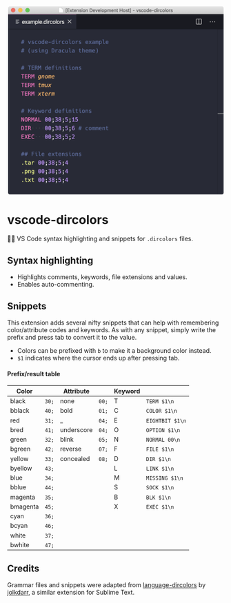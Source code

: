 <p align="center">
  <img width="500" src="images/dircolors-syntax-example.png">
</p>

# vscode-dircolors

📁🌈 VS Code syntax highlighting and snippets for `.dircolors` files.

## Syntax highlighting

- Highlights comments, keywords, file extensions and values.
- Enables auto-commenting.

## Snippets

This extension adds several nifty snippets that can help with remembering color/attribute codes and
keywords. As with any snippet, simply write the prefix and press tab to convert it to the value.

- Colors can be prefixed with `b` to make it a background color instead.
- `$1` indicates where the cursor ends up after pressing tab.

#### Prefix/result table

| Color    |       | Attribute  |       | Keyword |                 |
| -------- | ----- | ---------- | ----- | ------- | --------------- |
| black    | `30;` | none       | `00;` | T       | `TERM $1\n`     |
| bblack   | `40;` | bold       | `01;` | C       | `COLOR $1\n`    |
| red      | `31;` | \_         | `04;` | E       | `EIGHTBIT $1\n` |
| bred     | `41;` | underscore | `04;` | O       | `OPTION $1\n`   |
| green    | `32;` | blink      | `05;` | N       | `NORMAL 00\n`   |
| bgreen   | `42;` | reverse    | `07;` | F       | `FILE $1\n`     |
| yellow   | `33;` | concealed  | `08;` | D       | `DIR $1\n`      |
| byellow  | `43;` |            |       | L       | `LINK $1\n`     |
| blue     | `34;` |            |       | M       | `MISSING $1\n`  |
| bblue    | `44;` |            |       | S       | `SOCK $1\n`     |
| magenta  | `35;` |            |       | B       | `BLK $1\n`      |
| bmagenta | `45;` |            |       | X       | `EXEC $1\n`     |
| cyan     | `36;` |            |       |         |                 |
| bcyan    | `46;` |            |       |         |                 |
| white    | `37;` |            |       |         |                 |
| bwhite   | `47;` |            |       |         |                 |

## Credits

Grammar files and snippets were adapted from
[language-dircolors](https://github.com/jolkdarr/language-dircolors) by
[jolkdarr](https://github.com/jolkdarr), a similar extension for Sublime Text.
